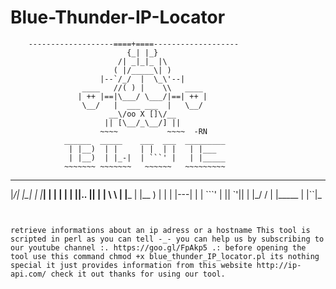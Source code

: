 # Blue-Thunder-IP-Locator
        -------------------====+====-------------------
                              {_| |_}
                            /| _|_|_ |\
                           ( |/_____\| )
                        |--`/_/  |  \_\'--|
                    ____   //( ) |    \\   ____
                   | ++ |==|\___/ \___/|==| ++ |
                    \__/   |  ___ ___  |   \__/
                          __\/oo X []\/__
                         || [\__/_\__/] ||
                        ~~~~           ~~~~  -RN
                ______  _____    ___  ___  _________
                 | |__)  | |     | |  | |   | |___
                 | |__)  | |_-|  | ```' |   | |_____
                ~~~~~~~ ~~~~~~~   ~~~~~~   ~~~~~~~~~
 _________ _____ _____ ___  ___ ____  ___ _______  _________ _______
 |_/| |\_|  | |___| |  | |  | |  ||\.. ||  | | \ \  | |___    | |__ )
    | |     | |---| |  | ```' |  || `'\||  | |_/ /  | |_____  | |``|\_
   ~~~~~   ~~~~  ~~~~~  ~~~~~~  ~~~~  ~~~ ~~~~~~~  ~~~~~~~~~ ~~~~  ~~~~


retrieve informations about an ip adress or a hostname This tool is scripted in perl as you can tell -_- you can help us by subscribing to our youtube channel :. https://goo.gl/FpAkp5 .: before opening the tool use this command chmod +x blue_thunder_IP_locator.pl its nothing special it just provides information from this website http://ip-api.com/ check it out thanks for using our tool.




